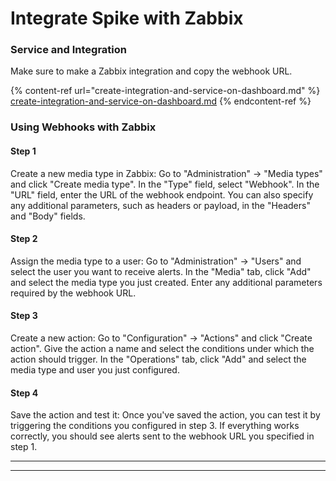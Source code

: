 # Integrate Spike with Zabbix

### Service and Integration

Make sure to make a Zabbix integration and copy the webhook URL.

{% content-ref url="create-integration-and-service-on-dashboard.md" %}
[create-integration-and-service-on-dashboard.md](create-integration-and-service-on-dashboard.md)
{% endcontent-ref %}



### Using Webhooks with Zabbix

#### Step 1

Create a new media type in Zabbix: Go to "Administration" -> "Media types" and click "Create media type". In the "Type" field, select "Webhook". In the "URL" field, enter the URL of the webhook endpoint. You can also specify any additional parameters, such as headers or payload, in the "Headers" and "Body" fields.

#### Step 2

Assign the media type to a user: Go to "Administration" -> "Users" and select the user you want to receive alerts. In the "Media" tab, click "Add" and select the media type you just created. Enter any additional parameters required by the webhook URL.

#### Step 3

Create a new action: Go to "Configuration" -> "Actions" and click "Create action". Give the action a name and select the conditions under which the action should trigger. In the "Operations" tab, click "Add" and select the media type and user you just configured.

#### Step 4

Save the action and test it: Once you've saved the action, you can test it by triggering the conditions you configured in step 3. If everything works correctly, you should see alerts sent to the webhook URL you specified in step 1.

****

****



